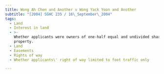 ```yaml
---
title: Wong Ah Chen and Another v Wong Yack Yoon and Another
subtitle: "[2004] SGHC 235 / 16\_September\_2004"
tags:
  - Land
  - Interest in land
  - >-
    Whether applicants were owners of one-half equal and undivided share of
    property.
  - Land
  - Easements
  - Rights of way
  - Whether applicants\' right of way limited to foot traffic only

---
```


